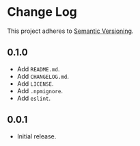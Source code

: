 # Change Log
This project adheres to [Semantic Versioning](http://semver.org/).

## 0.1.0
* Add `README.md`.
* Add `CHANGELOG.md`.
* Add `LICENSE`.
* Add `.npmignore`.
* Add `eslint`.

## 0.0.1
* Initial release.
